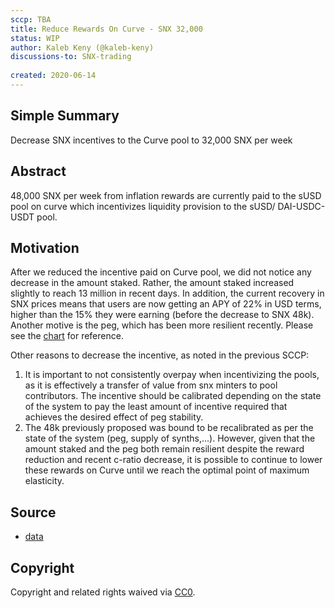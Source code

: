 ```yaml
---
sccp: TBA
title: Reduce Rewards On Curve - SNX 32,000
status: WIP
author: Kaleb Keny (@kaleb-keny)
discussions-to: SNX-trading
 
created: 2020-06-14
---
```


## Simple Summary
<!--"If you can't explain it simply, you don't understand it well enough." Provide a simplified and layman-accessible explanation of the SCCP.-->
Decrease SNX incentives to the Curve pool to 32,000 SNX per week

## Abstract
<!--A short (~200 word) description of the variable change proposed.-->
48,000 SNX per week from inflation rewards are currently paid to the sUSD pool on curve which incentivizes liquidity provision to the sUSD/ DAI-USDC-USDT pool.

## Motivation
<!--The motivation is critical for SCCPs that want to update variables within Synthetix. It should clearly explain why the existing variable is not incentive aligned. SCCP submissions without sufficient motivation may be rejected outright.-->
After we reduced the incentive paid on Curve pool, we did not notice any decrease in the amount staked. Rather, the amount staked increased slightly to reach 13 million in recent days. In addition, the current recovery in SNX prices means that users are now getting an APY of 22% in USD terms, higher than the 15% they were earning (before the decrease to SNX 48k). Another motive is the peg, which has been more resilient recently. Please see the [chart](asset/curve_decrease_32/charts.png) for reference.

Other reasons to decrease the incentive, as noted in the previous SCCP:
1) It is important to not consistently overpay when incentivizing the pools, as it is effectively a transfer of value from snx minters to pool contributors. The incentive should be calibrated depending on the state of the system to pay the least amount of incentive required that achieves the desired effect of peg stability.
2) The 48k previously proposed was bound to be recalibrated as per the state of the system (peg, supply of synths,...). However, given that the amount staked and the peg both remain resilient despite the reward reduction and recent c-ratio decrease, it is possible to continue to lower these rewards on Curve until we reach the optimal point of maximum elasticity.

## Source
- [data](asset/curve_decrease_32/data.xlsx)

## Copyright
Copyright and related rights waived via [CC0](https://creativecommons.org/publicdomain/zero/1.0/).